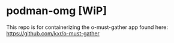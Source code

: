 # podman-omg [WiP]
This repo is for containerizing the o-must-gather app found here: https://github.com/kxr/o-must-gather
